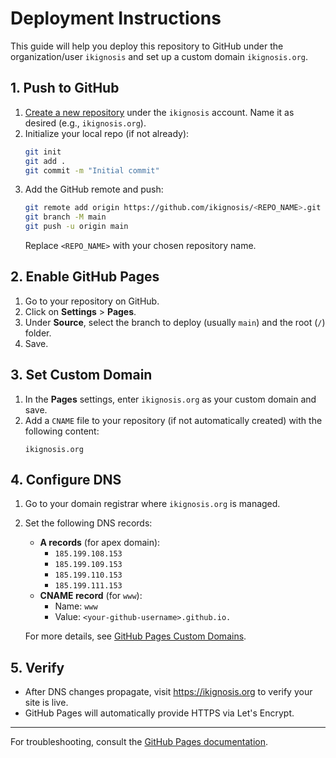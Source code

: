 # Deployment Instructions

This guide will help you deploy this repository to GitHub under the organization/user `ikignosis` and set up a custom domain `ikignosis.org`.

## 1. Push to GitHub

1. [Create a new repository](https://github.com/new) under the `ikignosis` account. Name it as desired (e.g., `ikignosis.org`).
2. Initialize your local repo (if not already):
   ```sh
   git init
   git add .
   git commit -m "Initial commit"
   ```
3. Add the GitHub remote and push:
   ```sh
   git remote add origin https://github.com/ikignosis/<REPO_NAME>.git
   git branch -M main
   git push -u origin main
   ```
   Replace `<REPO_NAME>` with your chosen repository name.

## 2. Enable GitHub Pages

1. Go to your repository on GitHub.
2. Click on **Settings** > **Pages**.
3. Under **Source**, select the branch to deploy (usually `main`) and the root (`/`) folder.
4. Save.

## 3. Set Custom Domain

1. In the **Pages** settings, enter `ikignosis.org` as your custom domain and save.
2. Add a `CNAME` file to your repository (if not automatically created) with the following content:
   ```
   ikignosis.org
   ```

## 4. Configure DNS

1. Go to your domain registrar where `ikignosis.org` is managed.
2. Set the following DNS records:
   - **A records** (for apex domain):
     - `185.199.108.153`
     - `185.199.109.153`
     - `185.199.110.153`
     - `185.199.111.153`
   - **CNAME record** (for `www`):
     - Name: `www`
     - Value: `<your-github-username>.github.io.`

   For more details, see [GitHub Pages Custom Domains](https://docs.github.com/en/pages/configuring-a-custom-domain-for-your-github-pages-site/about-custom-domains-and-github-pages).

## 5. Verify

- After DNS changes propagate, visit https://ikignosis.org to verify your site is live.
- GitHub Pages will automatically provide HTTPS via Let's Encrypt.

---

For troubleshooting, consult the [GitHub Pages documentation](https://docs.github.com/en/pages).
